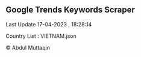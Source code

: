 

## Google Trends Keywords Scraper 
 
Last Update 17-04-2023 , 18:28:14

Country List :
VIETNAM.json



© Abdul Muttaqin 
